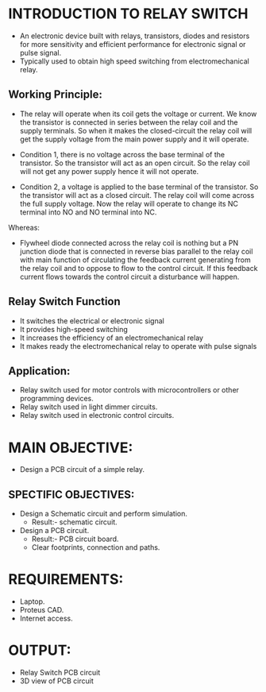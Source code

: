 # INTRODUCTION TO RELAY SWITCH
 - An electronic device built with relays, transistors, diodes and resistors for more sensitivity and efficient performance for electronic signal or pulse signal.
 - Typically used to obtain high speed switching from electromechanical relay.
 

## Working Principle:
 - The relay will operate when its coil gets the voltage or current. We know the transistor is connected in series between the relay coil and the supply terminals.  So when it makes the closed-circuit the relay coil will get the supply voltage from the main power supply and it will operate.
 
 - Condition 1, there is no voltage across the base terminal of the transistor. So the transistor will act as an open circuit. So the relay coil will not get any power supply hence it will not operate.
 
 - Condition 2, a voltage is applied to the base terminal of the transistor. So the transistor will act as a closed circuit. The relay coil will come across the full supply voltage. Now the relay will operate to change its NC terminal into NO and NO terminal into NC.

Whereas:
 - Flywheel diode connected across the relay coil is nothing but a PN junction diode that is connected in reverse bias parallel to the relay coil with main function of circulating the feedback current generating from the relay coil and to oppose to flow to the control circuit. If this feedback current flows towards the control circuit a disturbance will happen. 
 

## Relay Switch Function

 - It switches the electrical or electronic signal
 - It provides high-speed switching
 - It increases the efficiency of an electromechanical relay
 - It makes ready the electromechanical relay to operate with pulse signals
 

## Application:
 -  Relay switch used for motor controls with microcontrollers or other programming devices.
 - Relay switch used in light dimmer circuits.
 - Relay switch used in electronic control circuits.
 
 
# MAIN OBJECTIVE:
   - Design a PCB circuit of a simple relay.


## SPECTIFIC OBJECTIVES:
   - Design a Schematic circuit and perform simulation.
        - Result:- schematic circuit.
   - Design a PCB circuit.
        - Result:- PCB circuit board.
        - Clear footprints, connection and paths.
        

# REQUIREMENTS:
 - Laptop.
 - Proteus CAD.
 - Internet access.
 
 
# OUTPUT:
 - Relay Switch PCB circuit
 - 3D view of PCB circuit
